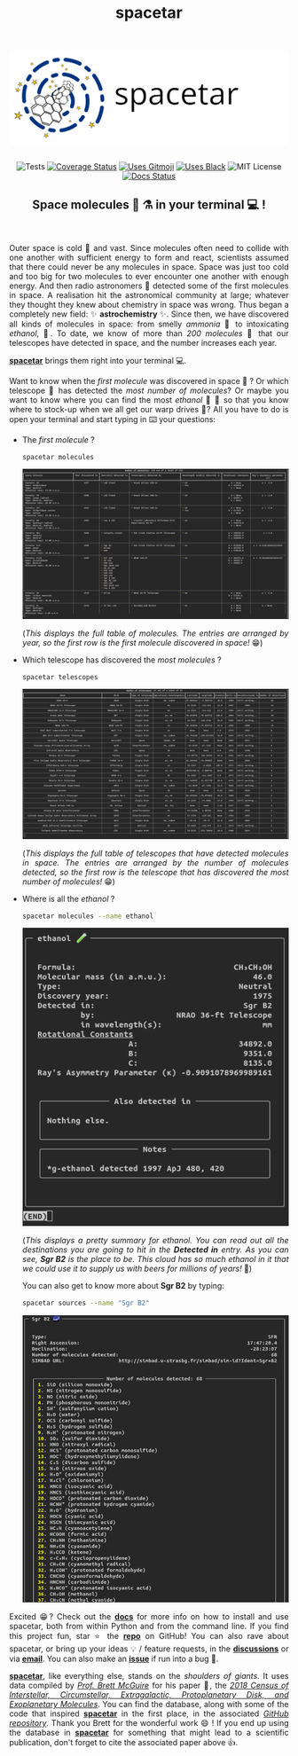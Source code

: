 <div align="center">

# spacetar

<br/><br/>
<img src="./images/header.svg" alt="spacetar" align="center">
<br/><br/>

![Tests][tests]
[![Coverage Status][coveralls-badge]][coveralls]
[![Uses Gitmoji][gitmoji-badge]][gitmoji]
[![Uses Black][black-badge]][black]
![MIT License][license-badge]
[![Docs Status][docs-badge]][docs]

## Space molecules 🧪 ⚗️ in your terminal 💻 !

</div>

<br/>

<div align="justify">

Outer space is cold 🥶 and vast. Since molecules often need to collide with one another with sufficient energy to form and react, scientists assumed that there could never be any molecules in space. Space was just too cold and too big for two molecules to ever encounter one another with enough energy. And then radio astronomers 📡 detected some of the first molecules in space. A realisation hit the astronomical community at large; whatever they thought they knew about chemistry in space was wrong. Thus began a completely new field: ✨ **astrochemistry** ✨. Since then, we have discovered all kinds of molecules in space: from smelly *ammonia* 🤢 to intoxicating *ethanol*, 🍻. To date, we know of more than *200 molecules* 🤯 that our telescopes have detected in space, and the number increases each year.

[**spacetar**][repo] brings them right into your terminal 💻.

Want to know when the *first molecule* was discovered in space 🥇 ? Or which telescope 🔭 has detected the *most number of molecules*? Or maybe you want to know where you can find the most *ethanol* 🍻 🍷 so that you know where to stock-up when we all get our warp drives 👾? All you have to do is open your terminal and start typing in ⌨️ your questions:

* The *first molecule* ?

    ```bash
    spacetar molecules
    ```

    ![Molecules Table][molecules-table]

    (*This displays the full table of molecules. The entries are arranged by year, so the first row is the first molecule discovered in space!* 😁)

* Which telescope has discovered the *most molecules* ?

    ```bash
    spacetar telescopes
    ```

    ![Telescope Table][telescopes-table]

    (*This displays the full table of telescopes that have detected molecules in space. The entries are arranged by the number of molecules detected, so the first row is the telescope that has discovered the most number of molecules!* 😁)

* Where is all the *ethanol* ?

    ```bash
    spacetar molecules --name ethanol
    ```

    ![Ethanol Summary][ethanol]

    (*This displays a pretty summary for ethanol. You can read out all the destinations you are going to hit in the **Detected in** entry. As you can see, **Sgr B2** is the place to be. This cloud has so much ethanol in it that we could use it to supply us with beers for millions of years!* 🍻)

    You can also get to know more about **Sgr B2** by typing:

    ```bash
    spacetar sources --name "Sgr B2"
    ```

    ![Sgr B2 Summary][Sgr-B2]

Excited 😁? Check out the [**docs**][docs] for more info on how to install and use spacetar, both from within Python and from the command line. If you find this project fun, star ⭐ the [**repo**][repo] on GitHub! You can also rave about spacetar, or bring up your ideas 💡 / feature requests, in the [**discussions**][discuss] or via [**email**][me-email]. You can also make an [**issue**][issues] if run into a bug 🐛.

[**spacetar**][repo], like everything else, stands on the *shoulders of giants*. It uses data compiled by [*Prof. Brett McGuire*][brett-github] for his paper 📝, the [*2018 Census of Interstellar, Circumstellar, Extragalactic, Protoplanetary Disk, and Exoplanetary Molecules*][census-paper]. You can find the database, along with some of the code that inspired [**spacetar**][repo] in the first place, in the associated [*GitHub repository*][census-repo]. Thank you Brett for the wonderful work 😄 ! If you end up using the database in [**spacetar**][repo] for something that might lead to a scientific publication, don't forget to cite the associated paper above 👍.
    
</div>

[gitmoji]: https://gitmoji.dev
[me-email]: ujjwalpanda97@gmail.com
[black]: https://github.com/psf/black
[docs]: https://spacetar.readthedocs.io
[me-github]: https://github.com/astrogewgaw
[brett-github]: https://github.com/bmcguir2
[me-twitter]: https://twitter.com/astrogewgaw
[repo]: https://github.com/astrogewgaw/spacetar
[census-paper]: https://doi.org/10.3847/1538-4365/aae5d2
[issues]: https://github.com/astrogewgaw/spacetar/issues
[interrogate]: https://interrogate.readthedocs.io/en/latest
[discuss]: https://github.com/astrogewgaw/spacetar/discussions
[census-repo]: https://github.com/bmcguir2/astromolecule_census
[coveralls]: https://coveralls.io/github/astrogewgaw/spacetar?branch=main
[docs-badge]: https://img.shields.io/readthedocs/spacetar?style=for-the-badge
[Sgr-B2]: https://raw.githubusercontent.com/astrogewgaw/spacetar/main/images/Sgr_B2.png
[ethanol]: https://raw.githubusercontent.com/astrogewgaw/spacetar/main/images/ethanol.png
[black-badge]: https://img.shields.io/badge/code%20style-black-000000.svg?style=for-the-badge
[gitmoji-badge]: https://img.shields.io/badge/gitmoji-%20😜%20😍-FFDD67.svg?style=for-the-badge
[license-badge]: https://img.shields.io/github/license/astrogewgaw/spacetar?style=for-the-badge
[tests]: https://img.shields.io/github/workflow/status/astrogewgaw/spacetar/tests?style=for-the-badge
[coveralls-badge]: https://img.shields.io/coveralls/github/astrogewgaw/spacetar/main?style=for-the-badge
[molecules-table]: https://raw.githubusercontent.com/astrogewgaw/spacetar/main/images/molecules_table.png
[telescopes-table]: https://raw.githubusercontent.com/astrogewgaw/spacetar/main/images/telescopes_table.png
[interrogate-badge]: https://raw.githubusercontent.com/astrogewgaw/spacetar/main/images/interrogate_badge.svg
